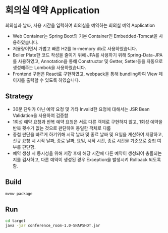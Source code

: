 # 회의실 예약 Application

회의실과 날짜, 사용 시간을 입력하여 회의실을 예약하는 회의실 예약 Application

 - Web Container는 Spring Boot의 기본 Container인 Embedded-Tomcat을 사용하였습니다.
 - 저용량이면서 가볍고 빠른 H2를 In-memory db로 사용하였습니다.
 - Boiler Plate한 코드 작성을 줄이기 위해 JPA를 사용하기 위해 Spring-Data-JPA를 사용하였고,
   Annotation을 통해 Constructor 및 Getter, Setter등을 자동으로 생성해주는 Lombok을 사용하였습니다.
 - Frontend 구현은 React로 구현하였고, webpack을 통해 bundling하여 View 페이지를 출력할 수 있도록 하였습니다.

## Strategy
 - 30분 단위가 아닌 예약 요청 및 기타 Invalid한 요청에 대해서는 JSR Bean Validation을 사용하여 검증함
 - 1회성 예약 요청과 반복 예약 요청은 서로 다른 객체로 구현하지 않고, 1회성 예약을 반복 횟수가 없는 것으로 판단하여 동일한 객체로 다룸
 - 중첩 판단을 빠르게 하기위해 시작 날짜 및 종료 날짜 및 요일을 계산하여 저장하고, 신규 요청 시 시작 날짜, 종료 날짜, 요일, 시작 시간, 종료 시간을 기준으로 중첩 여부를 판단함.
 - 예약 생성 시 동시성을 위해 저장 후에 해당 시간에 다른 예약이 생성되어 충돌되는지를 검사하고, 다른 예약이 생성된 경우 Exception을 발생시켜 Rollback 되도록 함.

## Build
``` bash
mvnw package
```

## Run
``` bash
cd target
java -jar conference_room-1.0-SNAPSHOT.jar
```
